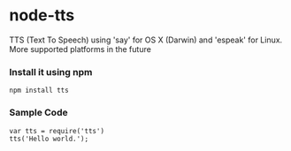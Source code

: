 node-tts
========

TTS (Text To Speech) using 'say' for OS X (Darwin) and 'espeak' for Linux. More supported platforms in the future

### Install it using npm
    npm install tts

### Sample Code
    var tts = require('tts')
    tts('Hello world.');    

